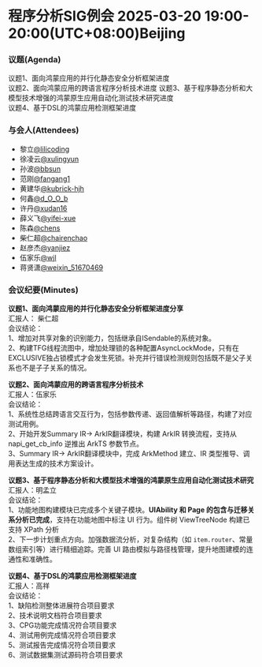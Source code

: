 # 程序分析SIG例会 2025-03-20 19:00-20:00(UTC+08:00)Beijing
### 议题(Agenda)
议题1、面向鸿蒙应用的并行化静态安全分析框架进度  
议题2、面向鸿蒙应用的跨语言程序分析技术进度
议题3、基于程序静态分析和大模型技术增强的鸿蒙原生应用自动化测试技术研究进度  
议题4、基于DSL的鸿蒙应用检测框架进度

### 与会人(Attendees)
- 黎立[@lilicoding](https://gitcode.com/lilicoding)
- 徐凌云[@xulingyun](https://gitcode.com/muya318)
- 孙波[@bbsun](https://gitcode.com/bbsun)
- 范刚[@fangang1](https://gitcode.com/fangang1)
- 黄建华[@kubrick-hjh](https://gitcode.com/kubrick-hjh)
- 何鑫[@d_O_O_b](https://gitcode.com/d_O_O_b)
- 许丹[@xudan16](https://gitcode.com/xudan16)
- 薛义飞[@yifei-xue](https://gitcode.com/yifei-xue)
- 陈森[@chens](https://gitcode.com/chens)
- 柴仁超[@chairenchao](https://gitcode.com/chairenchao)
- 赵彦杰[@yanjiez](https://gitcode.com/yanjiez)
- 伍家乐[@wjl](https://gitcode.com/wjl)
- 蒋贤潇[@weixin_51670469](https://gitcode.com/weixin_51670469)

### 会议纪要(Minutes)
**议题1、面向鸿蒙应用的并行化静态安全分析框架进度分享**  
汇报人： 柴仁超  
会议结论：  
1、增加对共享对象的识别能力，包括继承自ISendable的系统对象。  
2、构建TFG线程流图中，增加处理锁的各种配置AsyncLockMode，只有在EXCLUSIVE独占锁模式才会发生死锁。补充并行错误检测规则包括既不是父子关系也不是子子关系的情况。

**议题2、面向鸿蒙应用的跨语言程序分析技术**  
汇报人：伍家乐   
会议结论：  
1、系统性总结跨语言交互行为，包括参数传递、返回值解析等路径，构建了对应测试用例。  
2、开始开发Summary IR-> ArkIR翻译模块，构建 ArkIR 转换流程，支持从 napi\_get\_cb\_info 逆推出 ArkTS 参数节点。  
3、Summary IR-> ArkIR翻译模块中，完成 ArkMethod 建立、IR 类型推导、调用表达生成的技术方案设计。

**议题3、基于程序静态分析和大模型技术增强的鸿蒙原生应用自动化测试技术研究**  
汇报人：明孟立  
会议结论：  
1、功能地图构建模块已完成多个关键子模块。**UIAbility 和 Page 的包含与迁移关系分析已完成**，支持在功能地图中标注 UI 行为。组件树 ViewTreeNode 构建已支持 XPath 分析  
2、下一步计划重点方向。加强数据流分析，对复杂结构（如 `item.router`、常量数组索引等）进行精细追踪。完善 UI 路由模拟与路径栈管理，提升地图建模的连通性和准确性。  

**议题4、基于DSL的鸿蒙应用检测框架进度**  
汇报人：高祥  
会议结论：  
1、缺陷检测整体进展符合项目要求  
2、技术说明文档符合项目要求  
3、CPG功能完成情况符合项目要求  
4、测试用例完成情况符合项目要求  
5、测试报告完成情况符合项目要求  
6、测试数据集测试源码符合项目要求
